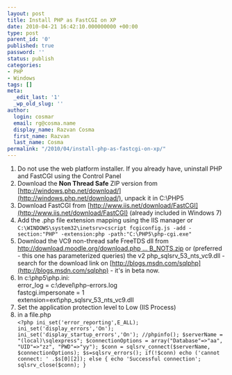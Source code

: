 ```yaml
---
layout: post
title: Install PHP as FastCGI on XP
date: 2010-04-21 16:42:10.000000000 +00:00
type: post
parent_id: '0'
published: true
password: ''
status: publish
categories:
- PHP
- Windows
tags: []
meta:
  _edit_last: '1'
  _wp_old_slug: ''
author:
  login: cosmar
  email: rg@cosma.name
  display_name: Razvan Cosma
  first_name: Razvan
  last_name: Cosma
permalink: "/2010/04/install-php-as-fastcgi-on-xp/"
---
```

1. Do not use the web platform installer. If you already have, uninstall PHP and FastCGI using the Control Panel  
2. Download the **Non Thread Safe** ZIP version from [http://windows.php.net/download/](http://windows.php.net/download/), unpack it in C:\PHP5  
3. Download FastCGI from [http://www.iis.net/download/FastCGI](http://www.iis.net/download/FastCGI) (already included in Windows 7)  
4. Add the .php file extension mapping using the IIS manager or  
`C:\WINDOWS\system32\inetsrv>cscript fcgiconfig.js -add -section:"PHP" -extension:php -path:"C:\PHP5\php-cgi.exe"`  
5. Download the VC9 non-thread safe FreeTDS dll from [http://download.moodle.org/download.php ... B\_NOTS.zip](http://download.moodle.org/download.php/dblib/php53/DBLIB_NOTS.zip) or (preferred - this one has parameterized queries) the v2 php\_sqlsrv\_53\_nts\_vc9.dll - search for the download link on [http://blogs.msdn.com/sqlphp](http://blogs.msdn.com/sqlphp) - it's in beta now.  
6. In c:\php5\php.ini:  
error\_log = c:\devel\php-errors.log  
fastcgi.impersonate = 1  
extension=ext\php\_sqlsrv\_53\_nts\_vc9.dll  
7. Set the application protection level to Low (IIS Process)  
8. in a file.php  
`<?php
ini_set('error_reporting',E_ALL);
ini_set('display_errors','On');
ini_set('display_startup_errors','On');
//phpinfo();
$serverName = "(local)\sqlexpress";
$connectionOptions = array("Database"=>"aa", "UID"=>"zz", "PWD"=>"yy");
$conn = sqlsrv_connect($serverName, $connectionOptions); $s=sqlsrv_errors();
if(!$conn) echo ('cannot connect: ' .$s[0][2]);
else { echo 'Successful connection';
sqlsrv_close($conn); }`

